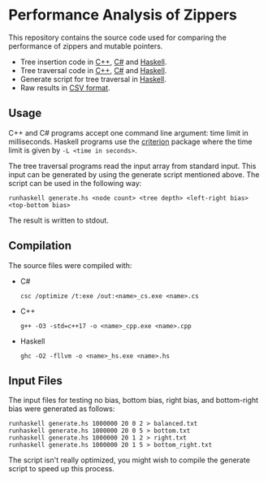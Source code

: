 # Performance Analysis of Zippers

This repository contains the source code used for comparing the performance of zippers and mutable pointers.

* Tree insertion code in [C++](build.cpp), [C#](build.cs) and [Haskell](build.hs).
* Tree traversal code in [C++](traverse.cpp), [C#](traverse.cs) and [Haskell](traverse.hs).
* Generate script for tree traversal in [Haskell](generate.hs).
* Raw results in [CSV format](data.csv).

## Usage

C++ and C# programs accept one command line argument: time limit in milliseconds.
Haskell programs use the [criterion](http://hackage.haskell.org/package/criterion)
package where the time limit is given by `-L <time in seconds>`.

The tree traversal programs read the input array from standard input. This input can
be generated by using the generate script mentioned above. The script can be used in the
following way:

    runhaskell generate.hs <node count> <tree depth> <left-right bias> <top-bottom bias>

The result is written to stdout.

## Compilation

The source files were compiled with:

* C#

      csc /optimize /t:exe /out:<name>_cs.exe <name>.cs

* C++

      g++ -O3 -std=c++17 -o <name>_cpp.exe <name>.cpp

* Haskell

      ghc -O2 -fllvm -o <name>_hs.exe <name>.hs

## Input Files

The input files for testing no bias, bottom bias, right bias, and bottom-right bias were
generated as follows:

    runhaskell generate.hs 1000000 20 0 2 > balanced.txt
    runhaskell generate.hs 1000000 20 0 5 > bottom.txt
    runhaskell generate.hs 1000000 20 1 2 > right.txt
    runhaskell generate.hs 1000000 20 1 5 > bottom_right.txt

The script isn't really optimized, you might wish to compile the generate script to
speed up this process.